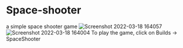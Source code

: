 # Space-shooter
 a simple space shooter game
 ![Screenshot 2022-03-18 164057](https://user-images.githubusercontent.com/62971763/158979112-fc01b663-8a1d-4ad6-a203-54c8c8d347db.png)
 ![Screenshot 2022-03-18 164004](https://user-images.githubusercontent.com/62971763/158979090-621e667b-0a00-431e-9dfc-5ffc00f0ee91.png)
To play the game, click on Builds -> SpaceShooter

